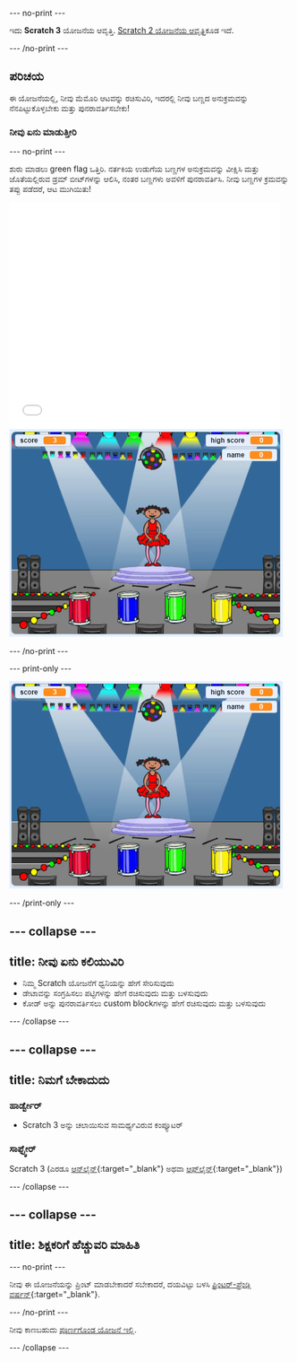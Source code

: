 --- no-print ---

ಇದು **Scratch 3** ಯೋಜನೆಯ ಆವೃತ್ತಿ. [Scratch 2 ಯೋಜನೆಯ ಆವೃತ್ತಿ](https://projects.raspberrypi.org/kn-IN/projects/memory-scratch2)ಕೂಡ ಇದೆ.

--- /no-print ---

## ಪರಿಚಯ

ಈ ಯೋಜನೆಯಲ್ಲಿ, ನೀವು ಮೆಮೊರಿ ಆಟವನ್ನು ರಚಿಸುವಿರಿ, ಇದರಲ್ಲಿ ನೀವು ಬಣ್ಣದ ಅನುಕ್ರಮವನ್ನು ನೆನಪಿಟ್ಟುಕೊಳ್ಳಬೇಕು ಮತ್ತು ಪುನರಾವರ್ತಿಸಬೇಕು!

### ನೀವು ಏನು ಮಾಡುತ್ತೀರಿ

--- no-print ---

ಶುರು ಮಾಡಲು green flag ಒತ್ತಿರಿ. ನರ್ತಕಿಯ ಉಡುಗೆಯ ಬಣ್ಣಗಳ ಅನುಕ್ರಮವನ್ನು ವೀಕ್ಷಿಸಿ ಮತ್ತು ಜೊತೆಯಲ್ಲಿರುವ ಡ್ರಮ್ ಬೀಟ್‌ಗಳನ್ನು ಆಲಿಸಿ, ನಂತರ ಬಣ್ಣಗಳು ಅವಳಿಗೆ ಪುನರಾವರ್ತಿಸಿ. ನೀವು ಬಣ್ಣಗಳ ಕ್ರಮವನ್ನು ತಪ್ಪು ಪಡೆದರೆ, ಆಟ ಮುಗಿಯಿತು!

<div class="scratch-preview">
  <iframe allowtransparency="true" width="485" height="402" src="//scratch.mit.edu/projects/embed/284452634/?autostart=false" frameborder="0" allowfullscreen scrolling="no" mark="crwd-mark"></iframe> <img src="images/screenshot.png" />
</div>

--- /no-print ---

--- print-only ---

![ಮುಗಿದ ಆಟದ screenshot](images/screenshot.png)

--- /print-only ---

--- collapse ---
---
title: ನೀವು ಏನು ಕಲಿಯುವಿರಿ
---

+ ನಿಮ್ಮ Scratch ಯೋಜನೆಗೆ ಧ್ವನಿಯನ್ನು ಹೇಗೆ ಸೇರಿಸುವುದು
+ ಡೇಟಾವನ್ನು ಸಂಗ್ರಹಿಸಲು ಪಟ್ಟಿಗಳನ್ನು ಹೇಗೆ ರಚಿಸುವುದು ಮತ್ತು ಬಳಸುವುದು
+ ಕೋಡ್ ಅನ್ನು ಪುನರಾವರ್ತಿಸಲು custom blockಗಳನ್ನು ಹೇಗೆ ರಚಿಸುವುದು ಮತ್ತು ಬಳಸುವುದು

--- /collapse ---

--- collapse ---
---
title: ನಿಮಗೆ ಬೇಕಾದುದು
---

### ಹಾರ್ಡ್ವೇರ್

+ Scratch 3 ಅನ್ನು ಚಲಾಯಿಸುವ ಸಾಮರ್ಥ್ಯವಿರುವ ಕಂಪ್ಯೂಟರ್

### ಸಾಫ್ಟ್ವೇರ್

Scratch 3 (ಎರಡೂ [ಆನ್‌ಲೈನ್](https://rpf.io/scratchon){:target="_blank"} ಅಥವಾ [ಆಫ್‌ಲೈನ್](https://rpf.io/scratchoff){:target="_blank"})

--- /collapse ---

--- collapse ---
---
title: ಶಿಕ್ಷಕರಿಗೆ ಹೆಚ್ಚುವರಿ ಮಾಹಿತಿ
---

--- no-print ---

ನೀವು ಈ ಯೋಜನೆಯನ್ನು ಪ್ರಿಂಟ್ ಮಾಡಬೇಕಾದರೆ ಸಬೇಕಾದರೆ, ದಯವಿಟ್ಟು ಬಳಸಿ [ಪ್ರಿಂಟರ್-ಫ್ರೆಂಡ್ಲಿ ವರ್ಷನ್](https://projects.raspberrypi.org/kn-IN/projects/memory/print){:target="_blank"}.

--- /no-print ---

ನೀವು ಕಾಣಬಹುದು [ಪೂರ್ಣಗೊಂಡ ಯೋಜನೆ ಇಲ್ಲಿ](https://rpf.io/p/kn-IN/memory-get).

--- /collapse ---